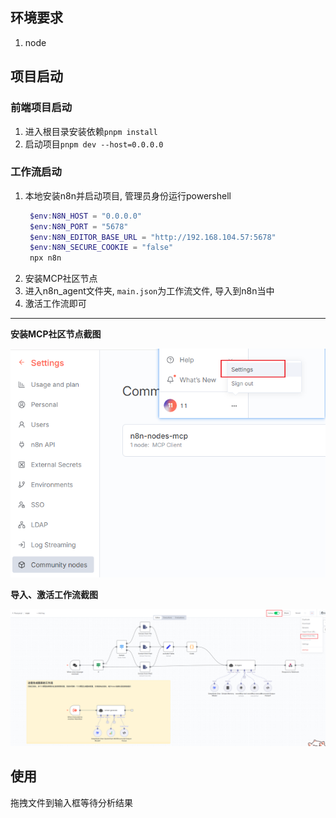 ## 环境要求 
1. node

## 项目启动

### 前端项目启动
1. 进入根目录安装依赖`pnpm install`
2. 启动项目`pnpm dev --host=0.0.0.0`

### 工作流启动
1. 本地安装n8n并启动项目, 管理员身份运行powershell
   ```powershell
    $env:N8N_HOST = "0.0.0.0"
    $env:N8N_PORT = "5678"
    $env:N8N_EDITOR_BASE_URL = "http://192.168.104.57:5678"
    $env:N8N_SECURE_COOKIE = "false"
    npx n8n
   ```
2. 安装MCP社区节点
3. 进入n8n_agent文件夹, `main.json`为工作流文件, 导入到n8n当中
4. 激活工作流即可

---

**安装MCP社区节点截图**

![MCP](./snippets/install-mcp.png)

**导入、激活工作流截图**

![截图](./snippets/main.png)


## 使用

拖拽文件到输入框等待分析结果